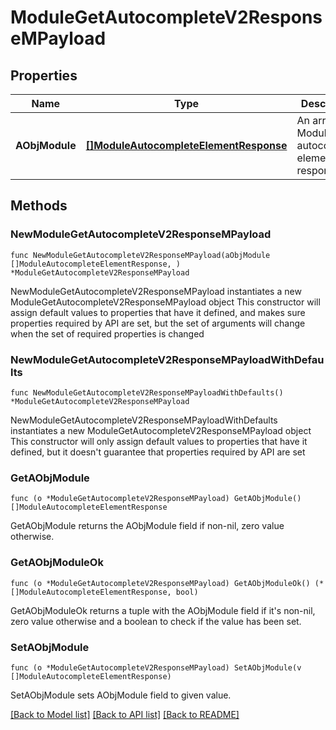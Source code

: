 # ModuleGetAutocompleteV2ResponseMPayload

## Properties

Name | Type | Description | Notes
------------ | ------------- | ------------- | -------------
**AObjModule** | [**[]ModuleAutocompleteElementResponse**](ModuleAutocompleteElementResponse.md) | An array of Module autocomplete element response. | 

## Methods

### NewModuleGetAutocompleteV2ResponseMPayload

`func NewModuleGetAutocompleteV2ResponseMPayload(aObjModule []ModuleAutocompleteElementResponse, ) *ModuleGetAutocompleteV2ResponseMPayload`

NewModuleGetAutocompleteV2ResponseMPayload instantiates a new ModuleGetAutocompleteV2ResponseMPayload object
This constructor will assign default values to properties that have it defined,
and makes sure properties required by API are set, but the set of arguments
will change when the set of required properties is changed

### NewModuleGetAutocompleteV2ResponseMPayloadWithDefaults

`func NewModuleGetAutocompleteV2ResponseMPayloadWithDefaults() *ModuleGetAutocompleteV2ResponseMPayload`

NewModuleGetAutocompleteV2ResponseMPayloadWithDefaults instantiates a new ModuleGetAutocompleteV2ResponseMPayload object
This constructor will only assign default values to properties that have it defined,
but it doesn't guarantee that properties required by API are set

### GetAObjModule

`func (o *ModuleGetAutocompleteV2ResponseMPayload) GetAObjModule() []ModuleAutocompleteElementResponse`

GetAObjModule returns the AObjModule field if non-nil, zero value otherwise.

### GetAObjModuleOk

`func (o *ModuleGetAutocompleteV2ResponseMPayload) GetAObjModuleOk() (*[]ModuleAutocompleteElementResponse, bool)`

GetAObjModuleOk returns a tuple with the AObjModule field if it's non-nil, zero value otherwise
and a boolean to check if the value has been set.

### SetAObjModule

`func (o *ModuleGetAutocompleteV2ResponseMPayload) SetAObjModule(v []ModuleAutocompleteElementResponse)`

SetAObjModule sets AObjModule field to given value.



[[Back to Model list]](../README.md#documentation-for-models) [[Back to API list]](../README.md#documentation-for-api-endpoints) [[Back to README]](../README.md)



